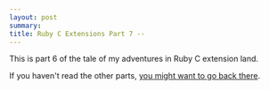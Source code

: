 ```yaml
---
layout: post
summary:
title: Ruby C Extensions Part 7 -- 
---
```


This is part 6 of the tale of my adventures
in Ruby C extension land.

If you haven't read the other parts,
[you might want to go back there][part1].


#  #


[part1]:        ../../18/ruby-c-extension       "Part 1 of this series"

